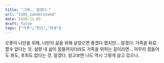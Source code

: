 ```yaml
---
title: "그래.. 알겠다."
url: "1105_iunderstand"
date: 2020-11-05
draft: false
tags: ["가족","헌신","희생"]
---
```

오롯이 너만을 위해, 너만의 삶을 위해 살았으면 좋겠다 했지만... 알겠다.
가족을 뒤로 할수 없다는 것.
설령 내 삶이 힘들어지더라도 가족을 위하는 길이라면...
아무리 힘들어도 화도, 후회도 없다는 것. 알겠다.
알고보면 나도 역시 그렇게 살고 있으니.
